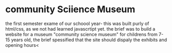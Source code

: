 # community Sciience Museum
the first semester exame of our schoool year-
this was built purly of html/css, as we not had learned javascrtipt yet.
the brief was to build a website for a museum "community science museum" for childrens from 7-15 years old, the brief spessified that the site should dispaly the exhibits and opening hours<
